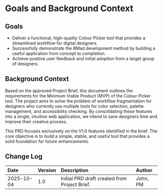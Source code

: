 # Goals and Background Context

## Goals

*   Deliver a functional, high-quality Colour Picker tool that provides a streamlined workflow for digital designers.
*   Successfully demonstrate the BMad development method by building a useful application from concept to completion.
*   Achieve positive user feedback and initial adoption from a target group of designers.

## Background Context

Based on the approved Project Brief, this document outlines the requirements for the Minimum Viable Product (MVP) of the Colour Picker tool. The project aims to solve the problem of workflow fragmentation for designers who currently use multiple tools for color selection, palette management, and accessibility checking. By consolidating these features into a single, intuitive web application, we intend to save designers time and improve their creative process.

This PRD focuses exclusively on the V1.0 features identified in the brief. The core objective is to build a simple, stable, and useful tool that provides a solid foundation for future enhancements.

## Change Log

| Date | Version | Description | Author |
| :--- | :--- | :--- | :--- |
| 2025-10-04 | 1.0 | Initial PRD draft created from Project Brief. | John, PM |
